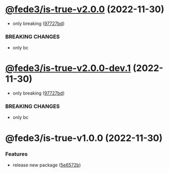 # [@fede3/is-true-v2.0.0](https://github.com/fedeaviles/workspace-sample/compare/@fede3/is-true-v1.0.0...@fede3/is-true-v2.0.0) (2022-11-30)


* only breaking ([97727bd](https://github.com/fedeaviles/workspace-sample/commit/97727bd2d0b7d4a9d9447b199d7efb8671a71255))


### BREAKING CHANGES

* only bc

# [@fede3/is-true-v2.0.0-dev.1](https://github.com/fedeaviles/workspace-sample/compare/@fede3/is-true-v1.0.0...@fede3/is-true-v2.0.0-dev.1) (2022-11-30)


* only breaking ([97727bd](https://github.com/fedeaviles/workspace-sample/commit/97727bd2d0b7d4a9d9447b199d7efb8671a71255))


### BREAKING CHANGES

* only bc

# @fede3/is-true-v1.0.0 (2022-11-30)


### Features

* release new package ([5e6572b](https://github.com/fedeaviles/workspace-sample/commit/5e6572b5a08f5baf5e4807f61da503be4c55d9b1))
